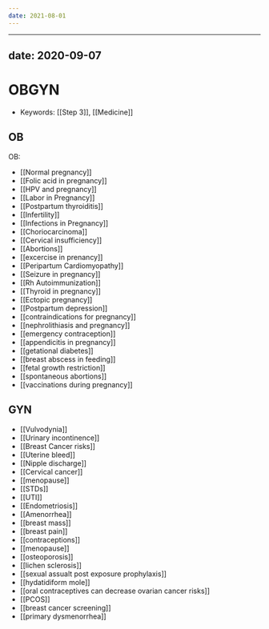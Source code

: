 ```yaml
---
date: 2021-08-01
---
```

---

## date: 2020-09-07

# OBGYN

- Keywords: [[Step 3]], [[Medicine]]

## OB

OB:

- [[Normal pregnancy]]
- [[Folic acid in pregnancy]]
- [[HPV and pregnancy]]
- [[Labor in Pregnancy]]
- [[Postpartum thyroiditis]]
- [[Infertility]]
- [[Infections in Pregnancy]]
- [[Choriocarcinoma]]
- [[Cervical insufficiency]]
- [[Abortions]]
- [[excercise in prenancy]]
- [[Peripartum Cardiomyopathy]]
- [[Seizure in pregnancy]]
- [[Rh Autoimmunization]]
- [[Thyroid in pregnancy]]
- [[Ectopic pregnancy]]
- [[Postpartum depression]]
- [[contraindications for pregnancy]]
- [[nephrolithiasis and pregnancy]]
- [[emergency contraception]]
- [[appendicitis in pregnancy]]
- [[getational diabetes]]
- [[breast abscess in feeding]]
- [[fetal growth restriction]]
- [[spontaneous abortions]]
- [[vaccinations during pregnancy]]

## GYN

- [[Vulvodynia]]
- [[Urinary incontinence]]
- [[Breast Cancer risks]]
- [[Uterine bleed]]
- [[Nipple discharge]]
- [[Cervical cancer]]
- [[menopause]]
- [[STDs]]
- [[UTI]]
- [[Endometriosis]]
- [[Amenorrhea]]
- [[breast mass]]
- [[breast pain]]
- [[contraceptions]]
- [[menopause]]
- [[osteoporosis]]
- [[lichen sclerosis]]
- [[sexual assualt post exposure prophylaxis]]
- [[hydatidiform mole]]
- [[oral contraceptives can decrease ovarian cancer risks]]
- [[PCOS]]
- [[breast cancer screening]]
- [[primary dysmenorrhea]]
